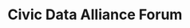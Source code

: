 ---
layout: forum
permalink: /forum/
title: Civic Data Alliance Forum
description: "Civic Data Alliance Forum"
tags: [forum]
image:
  feature: texture-feature-02.jpg
  credit: Texture Lovers
  creditlink: http://texturelovers.com
---